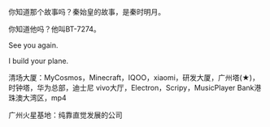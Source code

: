你知道那个故事吗？秦始皇的故事，是秦时明月。

你知道他吗？他叫BT-7274。

See you again.

I build your plane.

清场大厦：MyCosmos，Minecraft，IQOO，xiaomi，研发大厦，广州塔(★)，时钟塔，华为总部，迪士尼  vivo大厅，Electron，Scripy，MusicPlayer Bank港珠澳大湾区，mp4


广州火星基地：纯靠直觉发展的公司
